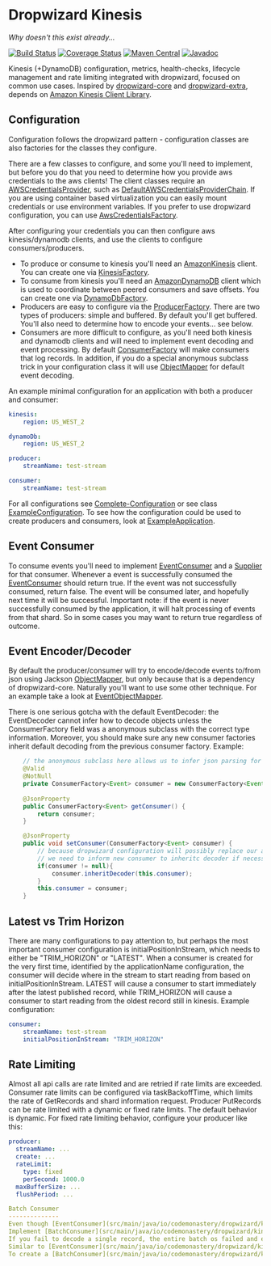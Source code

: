 Dropwizard Kinesis
==================
*Why doesn't this exist already...*

[![Build Status](https://travis-ci.org/code-monastery/dropwizard-kinesis.svg?branch=master)](https://travis-ci.org/code-monastery/dropwizard-kinesis)
[![Coverage Status](https://img.shields.io/coveralls/code-monastery/dropwizard-kinesis.svg)](https://coveralls.io/r/code-monastery/dropwizard-kinesis)
[![Maven Central](https://maven-badges.herokuapp.com/maven-central/io.codemonastery/dropwizard-kinesis/badge.svg)](https://maven-badges.herokuapp.com/maven-central/io.codemonastery/dropwizard-kinesis)
[![Javadoc](https://javadoc-emblem.rhcloud.com/doc/io.codemonastery/dropwizard-kinesis/badge.svg)](http://www.javadoc.io/doc/io.codemonastery/dropwizard-kinesis)

Kinesis (+DynamoDB) configuration, metrics, health-checks, lifecycle management and rate limiting integrated with dropwizard, focused on common use cases. Inspired by [dropwizard-core](https://github.com/dropwizard/dropwizard/tree/master/dropwizard-core) and [dropwizard-extra](//github.com/datasift/dropwizard-extra), depends on [Amazon Kinesis Client Library](https://github.com/awslabs/amazon-kinesis-client).

Configuration
-------------
Configuration follows the dropwizard pattern - configuration classes are also factories for the classes they configure.

There are a few classes to configure, and some you'll need to implement, but before you do that you need to determine how you provide aws credentials to the aws clients!
The client classes require an [AWSCredentialsProvider](https://github.com/aws/aws-sdk-java/blob/master/aws-java-sdk-core/src/main/java/com/amazonaws/auth/AWSCredentialsProvider.java), such as [DefaultAWSCredentialsProviderChain](https://github.com/aws/aws-sdk-java/blob/master/aws-java-sdk-core/src/main/java/com/amazonaws/auth/DefaultAWSCredentialsProviderChain.java).
If you are using container based virtualization you can easily mount credentials or use environment variables.
If you prefer to use dropwizard configuration, you can use [AwsCredentialsFactory](src/main/java/io/codemonastery/dropwizard/kinesis/AwsCredentialsFactory.java). 

After configuring your credentials you can then configure aws kinesis/dynamodb clients, and use the clients to configure consumers/producers. 
* To produce or consume to kinesis you'll need an [AmazonKinesis](https://github.com/aws/aws-sdk-java/blob/master/aws-java-sdk-kinesis/src/main/java/com/amazonaws/services/kinesis/AmazonKinesis.java) client. You can create one via [KinesisFactory](src/main/java/io/codemonastery/dropwizard/kinesis/KinesisFactory.java). 
* To consume from kinesis you'll need an [AmazonDynamoDB](https://github.com/aws/aws-sdk-java/blob/master/aws-java-sdk-dynamodb/src/main/java/com/amazonaws/services/dynamodbv2/AmazonDynamoDB.java) client which is used to coordinate between peered consumers and save offsets. You can create one via [DynamoDbFactory](src/main/java/io/codemonastery/dropwizard/kinesis/DynamoDbFactory.java). 
* Producers are easy to configure via the [ProducerFactory](src/main/java/io/codemonastery/dropwizard/kinesis/producer/ProducerFactory.java). There are two types of producers: simple and buffered. By default you'll get buffered. You'll also need to determine how to encode your events... see below.
* Consumers are more difficult to configure, as you'll need both kinesis and dynamodb clients and will need to implement event decoding and event processing. By default [ConsumerFactory](src/main/java/io/codemonastery/dropwizard/kinesis/consumer/ConsumerFactory.java) will make consumers that log records. In addition, if you do a special anonymous subclass trick in your configuration class it will use [ObjectMapper](https://github.com/FasterXML/jackson-databind/blob/master/src/main/java/com/fasterxml/jackson/databind/ObjectMapper.java) for default event decoding.
 
An example minimal configuration for an application with both a producer and consumer:
``` yaml
kinesis:
    region: US_WEST_2

dynamoDb:
    region: US_WEST_2

producer:
    streamName: test-stream

consumer:
    streamName: test-stream

```

For all configurations see [Complete-Configuration](/../../wiki/Complete-Configuration) or see class [ExampleConfiguration](src/test/java/io/codemonastery/dropwizard/kinesis/example/ExampleConfiguration.java). To see how the configuration could be used to create producers and consumers, look at [ExampleApplication](src/test/java/io/codemonastery/dropwizard/kinesis/example/ExampleApplication.java).

Event Consumer
--------------
To consume events you'll need to implement [EventConsumer](src/main/java/io/codemonastery/dropwizard/kinesis/consumer/EventConsumer.java) and a [Supplier](https://docs.oracle.com/javase/8/docs/api/java/util/function/Supplier.html) for that consumer.
Whenever a event is successfully consumed the [EventConsumer](src/main/java/io/codemonastery/dropwizard/kinesis/consumer/EventConsumer.java) should return true.
If the event was not successfully consumed, return false.
The event will be consumed later, and hopefully next time it will be successful.
Important note: if the event is never successfully consumed by the application, it will halt processing of events from that shard.
So in some cases you may want to return true regardless of outcome.

Event Encoder/Decoder
---------------------
By default the producer/consumer will try to encode/decode events to/from json using Jackson [ObjectMapper](https://github.com/FasterXML/jackson-databind/blob/master/src/main/java/com/fasterxml/jackson/databind/ObjectMapper.java), but only because that is a dependency of dropwizard-core. Naturally you'll want to use some other technique. For an example take a look at [EventObjectMapper](src/main/java/io/codemonastery/dropwizard/kinesis/EventObjectMapper.java).

There is one serious gotcha with the default EventDecoder: the EventDecoder cannot infer how to decode objects unless the ConsumerFactory field was a anonymous subclass with the correct type information. Moreover, you should make sure any new consumer factories inherit default decoding from the previous consumer factory. Example:
``` java
    // the anonymous subclass here allows us to infer json parsing for the Event class
    @Valid
    @NotNull
    private ConsumerFactory<Event> consumer = new ConsumerFactory<Event>(){}; // <= note the {}
    
    @JsonProperty
    public ConsumerFactory<Event> getConsumer() {
        return consumer;
    }

    @JsonProperty
    public void setConsumer(ConsumerFactory<Event> consumer) {
        // because dropwizard configuration will possibly replace our anonmymous consumer
        // we need to inform new consumer to inheritc decoder if necessary
        if(consumer != null){
            consumer.inheritDecoder(this.consumer);
        }
        this.consumer = consumer;
    }
```

Latest vs Trim Horizon
----------------------
There are many configurations to pay attention to, but perhaps the most important consumer configuration is initialPositionInStream, which needs to either be "TRIM_HORIZON" or "LATEST". When a consumer is created for the very first time, identified by the applicationName configuration, the consumer will decide where in the stream to start reading from based on initialPositionInStream. LATEST will cause a consumer to start immediately after the latest published record, while TRIM_HORIZON will cause a consumer to start reading from the oldest record still in kinesis. Example configuration: 
``` yaml
consumer:
    streamName: test-stream
    initialPositionInStream: "TRIM_HORIZON"
```

Rate Limiting
-------------
Almost all api calls are rate limited and are retried if rate limits are exceeded.
Consumer rate limits can be configured via taskBackoffTime, which limits the rate of GetRecords and shard information request.
Producer PutRecords can be rate limited with a dynamic or fixed rate limits. The default behavior is dynamic. For fixed rate limiting behavior, configure your producer like this:
``` yaml
producer:
  streamName: ...
  create: ...
  rateLimit:
    type: fixed
    perSecond: 1000.0
  maxBufferSize: ...
  flushPeriod: ...

Batch Consumer
--------------
Even though [EventConsumer](src/main/java/io/codemonastery/dropwizard/kinesis/consumer/EventConsumer.java) is buffered, you'll occasionally want to consume batches.
Implement [BatchConsumer](src/main/java/io/codemonastery/dropwizard/kinesis/consumer/BatchConsumer.java), but beware that check pointing occurs at the batch level now.
If you fail to decode a single record, the entire batch os failed and eventually retried.
Similar to [EventConsumer](src/main/java/io/codemonastery/dropwizard/kinesis/consumer/EventConsumer.java), whenever a batch is successfully consumed the [BatchConsumer](src/main/java/io/codemonastery/dropwizard/kinesis/consumer/BatchConsumer.java) should return true.
To create a [BatchConsumer](src/main/java/io/codemonastery/dropwizard/kinesis/consumer/BatchConsumer.java), use the [BatchConsumerFactory](src/main/java/io/codemonastery/dropwizard/kinesis/consumer/BatchConsumerFactory.java) and follow the patterns described for [ConsumerFactory](src/main/java/io/codemonastery/dropwizard/kinesis/consumer/ConsumerFactory.java).
    
